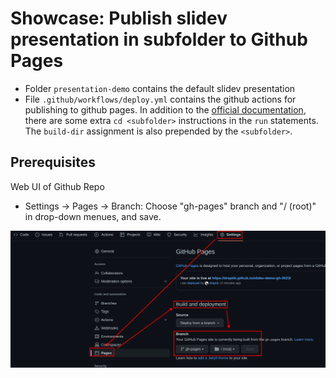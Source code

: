 # Showcase: Publish slidev presentation in subfolder to Github Pages

- Folder `presentation-demo` contains the default slidev presentation
- File `.github/workflows/deploy.yml` contains the github actions for publishing to github pages. In
  addition to the [official documentation](https://sli.dev/guide/hosting.html#github-pages), there
  are some extra `cd <subfolder>` instructions in the `run` statements. The `build-dir` assignment is
  also prepended by the `<subfolder>`.

## Prerequisites

Web UI of Github Repo

- Settings -> Pages -> Branch: Choose "gh-pages" branch and "/ (root)" in drop-down menues, and save.

![screenshot1](./screenshot-github-settings1.png)

